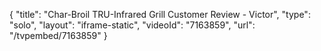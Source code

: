 {
    "title": "Char-Broil TRU-Infrared Grill Customer Review - Victor",
    "type": "solo",
    "layout": "iframe-static",
    "videoId": "7163859",
    "url": "\/tvpembed\/7163859"
}